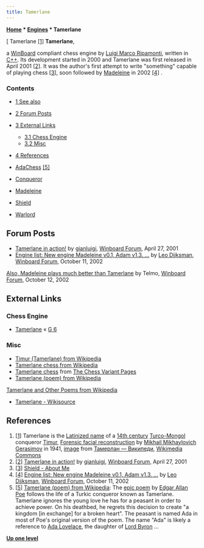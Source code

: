 ```yaml
---
title: Tamerlane
---
```

**[Home](Home "Home") \* [Engines](Engines "Engines") \* Tamerlane**



[ Tamerlane <a id="cite-note-1" href="#cite-ref-1">[1]</a>
**Tamerlane**,  

a [WinBoard](WinBoard "WinBoard") compliant chess engine by [Luigi Marco Ripamonti](Luigi_Marco_Ripamonti "Luigi Marco Ripamonti"), written in [C++](Cpp "Cpp"). 
Its development started in 2000 and Tamerlane was first released in April 2001 <a id="cite-note-2" href="#cite-ref-2">[2]</a>. 
It was the author's first attempt to write "something" capable of playing chess <a id="cite-note-3" href="#cite-ref-3">[3]</a>, soon followed by [Madeleine](Madeleine "Madeleine") in 2002 <a id="cite-note-4" href="#cite-ref-4">[4]</a> . 



### Contents


* [1 See also](#see-also)
* [2 Forum Posts](#forum-posts)
* [3 External Links](#external-links)
	+ [3.1 Chess Engine](#chess-engine)
	+ [3.2 Misc](#misc)
* [4 References](#references)






* [AdaChess](AdaChess "AdaChess") <a id="cite-note-5" href="#cite-ref-5">[5]</a>
* [Conqueror](Conqueror "Conqueror")
* [Madeleine](Madeleine "Madeleine")
* [Shield](Shield "Shield")
* [Warlord](Warlord "Warlord")


## Forum Posts


* [Tamerlane in action!](http://www.open-aurec.com/wbforum/viewtopic.php?f=18&t=33664) by [gianluigi](Gianluigi_Masciulli "Gianluigi Masciulli"), [Winboard Forum](Computer_Chess_Forums "Computer Chess Forums"), April 27, 2001
* [Engine list: New engine Madeleine v0.1, Adam v1.3. ...](http://www.open-aurec.com/wbforum/viewtopic.php?f=18&t=39503) by [Leo Dijksman](Leo_Dijksman "Leo Dijksman"), [Winboard Forum](Computer_Chess_Forums "Computer Chess Forums"), October 11, 2002


 [Also, Madeleine plays much better than Tamerlane](http://www.open-aurec.com/wbforum/viewtopic.php?f=18&t=39503&start=4) by Telmo, [Winboard Forum](Computer_Chess_Forums "Computer Chess Forums"), October 12, 2002 
## External Links


### Chess Engine


* [Tamerlane](http://www.g-sei.org/tamerlane/) « [G 6](G_6 "G 6")


### Misc


* [Timur (Tamerlane) from Wikipedia](https://en.wikipedia.org/wiki/Timur)
* [Tamerlane chess from Wikipedia](https://en.wikipedia.org/wiki/Tamerlane_chess)
* [Tamerlane chess](https://www.chessvariants.com/historic.dir/tamerlane.html) from [The Chess Variant Pages](http://www.chessvariants.com/)
* [Tamerlane (poem) from Wikipedia](https://en.wikipedia.org/wiki/Tamerlane_(poem))


 [Tamerlane and Other Poems from Wikipedia](https://en.wikipedia.org/wiki/Tamerlane_and_Other_Poems)
* [Tamerlane - Wikisource](https://en.wikisource.org/wiki/Tamerlane)


## References


 1. <a id="cite-ref-1" href="#cite-note-1">[1]</a> Tamerlane is the [Latinized name](https://en.wikipedia.org/wiki/Latinisation_of_names) of a [14th century](https://en.wikipedia.org/wiki/14th_century) [Turco-Mongol](https://en.wikipedia.org/wiki/Turco-Mongol_tradition) conqueror [Timur](https://en.wikipedia.org/wiki/Timur), [Forensic facial reconstruction](https://en.wikipedia.org/wiki/Forensic_facial_reconstruction) by [Mikhail Mikhaylovich Gerasimov](https://en.wikipedia.org/wiki/Mikhail_Mikhaylovich_Gerasimov) in 1941, [image](https://commons.wikimedia.org/wiki/File:Tamerlan2.jpg) from [Тамерлан — Википеди](https://ce.wikipedia.org/wiki/%D0%A2%D0%B0%D0%BC%D0%B5%D1%80%D0%BB%D0%B0%D0%BD), [Wikimedia Commons](https://en.wikipedia.org/wiki/Wikimedia_Commons) 
2. <a id="cite-ref-2" href="#cite-note-2">[2]</a> [Tamerlane in action!](http://www.open-aurec.com/wbforum/viewtopic.php?f=18&t=33664) by [gianluigi](Gianluigi_Masciulli "Gianluigi Masciulli"), [Winboard Forum](Computer_Chess_Forums "Computer Chess Forums"), April 27, 2001
3. <a id="cite-ref-3" href="#cite-note-3">[3]</a> [Shield - About Me](https://sites.google.com/site/shieldchessengine/about-me)
4. <a id="cite-ref-4" href="#cite-note-4">[4]</a> [Engine list: New engine Madeleine v0.1, Adam v1.3. ...](http://www.open-aurec.com/wbforum/viewtopic.php?f=18&t=39503) by [Leo Dijksman](Leo_Dijksman "Leo Dijksman"), [Winboard Forum](Computer_Chess_Forums "Computer Chess Forums"), October 11, 2002
5. <a id="cite-ref-5" href="#cite-note-5">[5]</a> [Tamerlane (poem) from Wikipedia](https://en.wikipedia.org/wiki/Tamerlane_(poem)): The [epic poem](https://en.wikipedia.org/wiki/Epic_poetry) by [Edgar Allan Poe](https://en.wikipedia.org/wiki/Edgar_Allan_Poe) follows the life of a Turkic conqueror known as Tamerlane. Tamerlane ignores the young love he has for a peasant in order to achieve power. On his deathbed, he regrets this decision to create "a kingdom [in exchange] for a broken heart". The peasant is named Ada in most of Poe's original version of the poem. The name "Ada" is likely a reference to [Ada Lovelace](Mathematician#Lovelace "Mathematician"), the daughter of [Lord Byron](https://en.wikipedia.org/wiki/Lord_Byron) ...

**[Up one level](Engines "Engines")**







 
